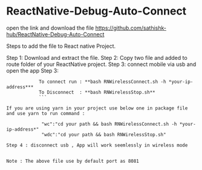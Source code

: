 # ReactNative-Debug-Auto-Connect

open the link and download the file
https://github.com/sathishk-hub/ReactNative-Debug-Auto-Connect

Steps to add the file to React native Project.

Step 1: Download and extract the file.
Step 2: Copy two file and added to route folder of your ReactNative project.
Step 3: connect mobile via usb and open the app
Step 3: 
```In terminal
            To connect run : **bash RNWirelessConnect.sh -h *your-ip-address***
            To Disconnect  : **bash RNWirelessStop.sh**
            ```

If you are using yarn in your project use below one in package file and use yarn to run command :

             "wc":"cd your path && bash RNWirelessConnect.sh -h *your-ip-address*"
             "wdc":"cd your path && bash RNWirelessStop.sh"

Step 4 : disconnect usb , App will work seemlessly in wireless mode 


Note : The above file use by default port as 8081

             




